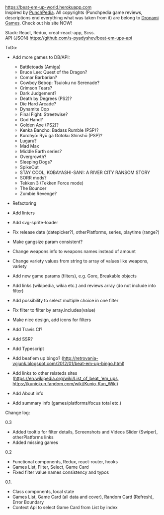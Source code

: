 <a href="https://beat-em-up-world.herokuapp.com">https://beat-em-up-world.herokuapp.com</a>
<br>
Inspired by <a href="http://www.punchpedia.com">PunchPedia</a>. All copyrights (Punchpedia game reviews, descriptions end everything what was taken from it) are belong to <a href="http://www.dronami.com/">Dronami Games</a>. Check out his site NOW!

Stack: React, Redux, creat-react-app, Scss.
<br>
API (JSON)
<a href="https://github.com/s-pyadyshev/beat-em-ups-api">https://github.com/s-pyadyshev/beat-em-ups-api</a>
<br>

ToDo:
- Add more games to DB/API:
  - Battletoads (Amiga)
  - Bruce Lee: Quest of the Dragon?
  - Comar Barbarian?
  - Cowboy Bebop: Tsuioku no Serenade?
  - Crimson Tears?
  - Dark Judgement?
  - Death by Degrees (PS2)?
  - Die Hard Arcade?
  - Dynamite Cop
  - Final Fight: Streetwise?
  - God Hand?
  - Golden Axe (PS2)?
  - Kenka Bancho: Badass Rumble (PSP)?
  - Kurohyō: Ryū ga Gotoku Shinshō (PSP)?
  - Lugaru?
  - Mad Max
  - Middle Earth series?
  - Overgrowth?
  - Sleeping Dogs?
  - SpikeOut
  - STAY COOL, KOBAYASHI-SAN!: A RIVER CITY RANSOM STORY
  - SORR mods?
  - Tekken 3 (Tekken Force mode)
  - The Bouncer
  - Zombie Revenge?

- Refactoring
- Add linters
- Add svg-sprite-loader
- Fix release date (datepicker?), otherPlatforms, series, playtime (range?)
- Make gangsize param consistent?
- Change weapons info to weapons names instead of amount
- Change variety values from string to array of values like weapons, variety
- Add new game params (filters), e.g. Gore, Breakable objects
- Add links (wikipedia, wikia etc.) and reviews array (do not include into filter)
- Add possibility to select multiple choice in one filter
- Fix filter to filter by array.includes(value)
- Make nice design, add icons for filters
- Add Travis CI?
- Add SSR?
- Add Typescript
- Add beat'em up bingo? (http://retrovania-vgjunk.blogspot.com/2012/01/beat-em-up-bingo.html)
- Add links to other relateds sites (https://en.wikipedia.org/wiki/List_of_beat_'em_ups, https://kuniokun.fandom.com/wiki/Kunio-Kun_Wiki)
- Add About info
- Add summary info (games/platforms/focus total etc.)

Change log:

0.3
- Added tooltip for filter details, Screenshots and Videos Slider (Swiper), otherPlatforms links
- Added missing games

0.2
- Functional components, Redux, react-router, hooks
- Games List, Filter, Select, Game Card
- Fixed filter value names consistency and typos

0.1.
- Class components, local state
- Games List, Game Card (all data and cover), Random Card (Refresh), Error Boundary
- Context Api to select Game Card from List by index